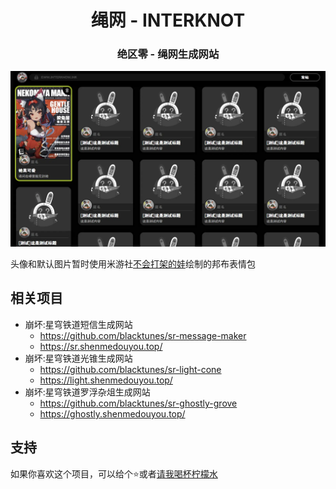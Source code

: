 <h1 align="center">绳网 - INTERKNOT</h1>
<h3 align="center">绝区零 - 绳网生成网站</h3>

![预览图](readme/screenshot.webp)

头像和默认图片暂时使用米游社[不会打架的娃](https://www.miyoushe.com/zzz/article/22704186?crawler=bingbot)绘制的邦布表情包

## 相关项目
- 崩坏:星穹铁道短信生成网站
  - https://github.com/blacktunes/sr-message-maker
  - https://sr.shenmedouyou.top/
- 崩坏:星穹铁道光锥生成网站
  - https://github.com/blacktunes/sr-light-cone
  - https://light.shenmedouyou.top/
- 崩坏:星穹铁道罗浮杂俎生成网站
  - https://github.com/blacktunes/sr-ghostly-grove
  - https://ghostly.shenmedouyou.top/

## 支持
如果你喜欢这个项目，可以给个⭐️或者[请我喝杯柠檬水](https://afdian.net/a/blacktune)
